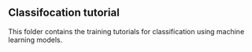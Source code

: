 ## Classifocation tutorial

This folder contains the training tutorials for classification using machine learning models.
